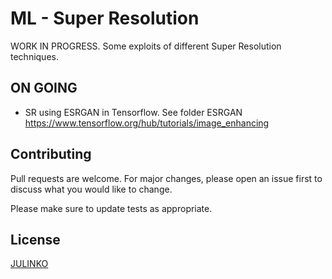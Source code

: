 # ML - Super Resolution

WORK IN PROGRESS. 
Some exploits of different Super Resolution techniques.

## ON GOING
- SR using ESRGAN in Tensorflow. See folder ESRGAN
https://www.tensorflow.org/hub/tutorials/image_enhancing


## Contributing
Pull requests are welcome. 
For major changes, please open an issue first to discuss what you would like to change.

Please make sure to update tests as appropriate.

## License

[JULINKO](https://github.com/Julinko)